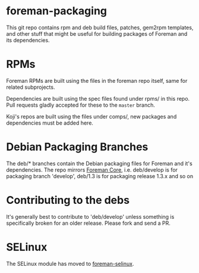 foreman-packaging
=================
This git repo contains rpm and deb build files, patches, gem2rpm templates, and
other stuff that might be useful for building packages of Foreman and its
dependencies.

RPMs
====
Foreman RPMs are built using the files in the foreman repo itself, same for
related subprojects.

Dependencies are built using the spec files found under rpms/ in this repo.
Pull requests gladly accepted for these to the `master` branch.

Koji's repos are built using the files under comps/, new packages and
dependencies must be added here.

Debian Packaging Branches
=========================

The deb/\* branches contain the Debian packaging files for Foreman and it's
dependencies. The repo mirrors [Foreman Core](https://github.com/theforeman/foreman),
i.e. deb/develop is for packaging branch 'develop', deb/1.3 is for packaging release
1.3.x and so on

Contributing to the debs
========================

It's generally best to contribute to 'deb/develop' unless something is specifically
broken for an older release. Please fork and send a PR.

SELinux
=======
The SELinux module has moved to [foreman-selinux](https://github.com/theforeman/foreman-selinux/).
